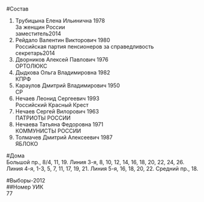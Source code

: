 #Состав  
1. Трубицына Елена Ильинична 1978  
    За женщин России  
    заместитель2014  
2. Рейдало Валентин Викторович 1980  
    Российская партия пенсионеров за справедливость  
    секретарь2014  
3. Дворников Алексей Павлович 1976  
    ОРТОЛЮКС  
4. Дыдкова Ольга Владимировна 1982  
    КПРФ  
5. Караулов Дмитрий Владимирович 1950  
    СР  
6. Нечаев Леонид Сергеевич 1993  
    Российский Красный Крест  
7. Нечаев Сергей Вилорович 1963  
    ПАТРИОТЫ РОССИИ  
8. Нечаева Татьяна Федоровна 1971  
    КОММУНИСТЫ РОССИИ  
9. Толмачев Дмитрий Алексеевич 1987  
    ЯБЛОКО  
  
#Дома  
Большой пр.,      8/4, 11, 19. Линия  3-я,      8, 10, 12, 14, 16, 18, 20, 22, 24, 26. Линия  4-я,      1-3, 5, 7, 11, 17, 19, 21. Линия  5-я,      16, 18, 20, 22. Средний пр.,    18.  
  
#Выборы-2012  
##Номер УИК  
77  
